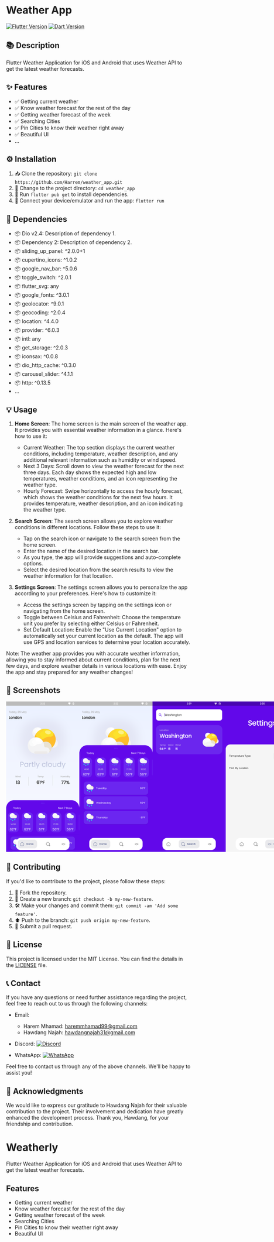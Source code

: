 # Weather App

[![Flutter Version](https://img.shields.io/badge/Flutter-v3.x-blue?logo=flutter)](https://flutter.dev/)
[![Dart Version](https://img.shields.io/badge/Dart-v2.x-blue?logo=dart)](https://dart.dev/)

## 📚 Description

Flutter Weather Application for iOS and Android that uses Weather API to get the latest weather forecasts.

## ✨ Features

- ✅ Getting current weather
- ✅ Know weather forecast for the rest of the day
- ✅ Getting weather forecast of the week
- ✅ Searching Cities
- ✅ Pin Cities to know their weather right away 
- ✅ Beautiful UI
- ...

## ⚙️ Installation

1. 📥 Clone the repository: `git clone https://github.com/Harrem/weather_app.git`
2. 📂 Change to the project directory: `cd weather_app`
3. 🚀 Run `flutter pub get` to install dependencies.
4. 📱 Connect your device/emulator and run the app: `flutter run`

## 🧩 Dependencies

- 📦 Dio v2.4: Description of dependency 1.
- 📦 Dependency 2: Description of dependency 2.
- 📦 sliding_up_panel: ^2.0.0+1
- 📦 cupertino_icons: ^1.0.2
- 📦 google_nav_bar: ^5.0.6
- 📦 toggle_switch: ^2.0.1
- 📦 flutter_svg: any
- 📦 google_fonts: ^3.0.1
- 📦 geolocator: ^9.0.1
- 📦 geocoding: ^2.0.4
- 📦 location: ^4.4.0
- 📦 provider: ^6.0.3
- 📦 intl: any
- 📦 get_storage: ^2.0.3
- 📦 iconsax: ^0.0.8
- 📦 dio_http_cache: ^0.3.0
- 📦 carousel_slider: ^4.1.1
- 📦 http: ^0.13.5
- ...


## 💡 Usage

1. **Home Screen**: The home screen is the main screen of the weather app. It provides you with essential weather information in a glance. Here's how to use it:

   - Current Weather: The top section displays the current weather conditions, including temperature, weather description, and any additional relevant information such as humidity or wind speed.
   - Next 3 Days: Scroll down to view the weather forecast for the next three days. Each day shows the expected high and low temperatures, weather conditions, and an icon representing the weather type.
   - Hourly Forecast: Swipe horizontally to access the hourly forecast, which shows the weather conditions for the next few hours. It provides temperature, weather description, and an icon indicating the weather type.

2. **Search Screen**: The search screen allows you to explore weather conditions in different locations. Follow these steps to use it:

   - Tap on the search icon or navigate to the search screen from the home screen.
   - Enter the name of the desired location in the search bar.
   - As you type, the app will provide suggestions and auto-complete options.
   - Select the desired location from the search results to view the weather information for that location.

3. **Settings Screen**: The settings screen allows you to personalize the app according to your preferences. Here's how to customize it:

   - Access the settings screen by tapping on the settings icon or navigating from the home screen.
   - Toggle between Celsius and Fahrenheit: Choose the temperature unit you prefer by selecting either Celsius or Fahrenheit.
   - Set Default Location: Enable the "Use Current Location" option to automatically set your current location as the default. The app will use GPS and location services to determine your location accurately.

Note: The weather app provides you with accurate weather information, allowing you to stay informed about current conditions, plan for the next few days, and explore weather details in various locations with ease. Enjoy the app and stay prepared for any weather changes!

## 📸 Screenshots

<div style="display:flex; justify-content: space-between;">
  <img src="assets/weatherly_screenshot1.png" alt="Weatherly Screenshot 1" width="200" />
  <img src="assets/weatherly_screenshot2.png" alt="Weatherly Screenshot 2" width="200" />
  <img src="assets/weatherly_screenshot3.png" alt="Weatherly Screenshot 3" width="200" />
 <img src="assets/weatherly_screenshot4.png" alt="Weatherly Screenshot 3" width="200" />
</div>


## 🤝 Contributing

If you'd like to contribute to the project, please follow these steps:

1. 🍴 Fork the repository.
2. 🌿 Create a new branch: `git checkout -b my-new-feature`.
3. 🛠️ Make your changes and commit them: `git commit -am 'Add some feature'`.
4. ⬆️ Push to the branch: `git push origin my-new-feature`.
5. 🔄 Submit a pull request.

## 📄 License

This project is licensed under the MIT License. You can find the details in the [LICENSE](LICENSE) file.

## 📞 Contact

If you have any questions or need further assistance regarding the project, feel free to reach out to us through the following channels:

- Email:
  - Harem Mhamad: [haremmhamad99@gmail.com](mailto:haremmhamad99@gmail.com)
  - Hawdang Najah: [hawdangnajah31@gmail.com](mailto:hawdangnajah31@gmail.com)

- Discord: [![Discord](https://img.shields.io/badge/Discord-Chat-brightgreen?logo=discord)](https://discord.gg/kDbJWfBR)
- WhatsApp: [![WhatsApp](https://img.shields.io/badge/WhatsApp-Chat-brightgreen?logo=whatsapp)](https://wa.me/your-phone-number)

Feel free to contact us through any of the above channels. We'll be happy to assist you!

## 🌟 Acknowledgments

We would like to express our gratitude to Hawdang Najah for their valuable contribution to the project. Their involvement and dedication have greatly enhanced the development process. Thank you, Hawdang, for your friendship and contribution.


# Weatherly

Flutter Weather Application for iOS and Android that uses Weather API to get the latest weather forecasts.

## Features
  * Getting current weather
  * Know weather forecast for the rest of the day
  * Getting weather forecast of the week
  * Searching Cities
  * Pin Cities to know their weather right away 
  * Beautiful UI

